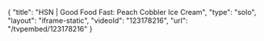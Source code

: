 {
    "title": "HSN | Good Food Fast: Peach Cobbler Ice Cream",
    "type": "solo",
    "layout": "iframe-static",
    "videoId": "123178216",
    "url": "\/tvpembed\/123178216"
}